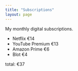 ```yaml
---
title: "Subscriptions"
layout: page
---
```


My monthly digital subscriptions.

- Netflix €14
- YouTube Premium €13
- Amazon Prime €6
- Blot €4

total: €37
